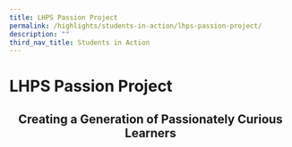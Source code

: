 ```yaml
---
title: LHPS Passion Project
permalink: /highlights/students-in-action/lhps-passion-project/
description: ""
third_nav_title: Students in Action
---
```

# LHPS Passion Project

## <center>Creating a Generation of Passionately Curious Learners</center>
